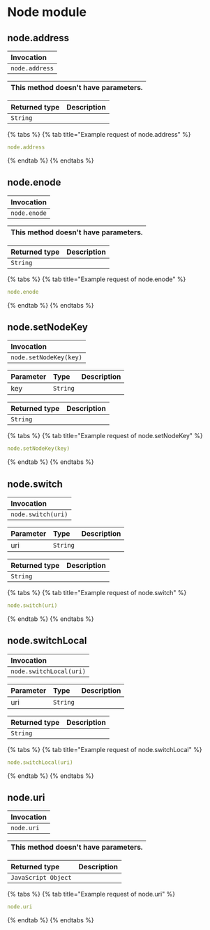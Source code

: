 # Node module

## node.address

| Invocation |
| :--- |
| `node.address` |

| This method doesn't have parameters. |
| :--- |


| Returned type | Description |
| :--- | :--- |
| `String` |  |

{% tabs %}
{% tab title="Example request of node.address" %}
```yaml
node.address
```
{% endtab %}
{% endtabs %}

## node.enode

| Invocation |
| :--- |
| `node.enode` |

| This method doesn't have parameters. |
| :--- |


| Returned type | Description |
| :--- | :--- |
| `String` |  |

{% tabs %}
{% tab title="Example request of node.enode" %}
```yaml
node.enode
```
{% endtab %}
{% endtabs %}

## node.setNodeKey

| Invocation |
| :--- |
| `node.setNodeKey(key)` |

| Parameter | Type | Description |
| :--- | :--- | :--- |
| key | `String` |  |

| Returned type | Description |
| :--- | :--- |
| `String` |  |

{% tabs %}
{% tab title="Example request of node.setNodeKey" %}
```yaml
node.setNodeKey(key)
```
{% endtab %}
{% endtabs %}

## node.switch

| Invocation |
| :--- |
| `node.switch(uri)` |

| Parameter | Type | Description |
| :--- | :--- | :--- |
| uri | `String` |  |

| Returned type | Description |
| :--- | :--- |
| `String` |  |

{% tabs %}
{% tab title="Example request of node.switch" %}
```yaml
node.switch(uri)
```
{% endtab %}
{% endtabs %}

## node.switchLocal

| Invocation |
| :--- |
| `node.switchLocal(uri)` |

| Parameter | Type | Description |
| :--- | :--- | :--- |
| uri | `String` |  |

| Returned type | Description |
| :--- | :--- |
| `String` |  |

{% tabs %}
{% tab title="Example request of node.switchLocal" %}
```yaml
node.switchLocal(uri)
```
{% endtab %}
{% endtabs %}

## node.uri

| Invocation |
| :--- |
| `node.uri` |

| This method doesn't have parameters. |
| :--- |


| Returned type | Description |
| :--- | :--- |
| `JavaScript Object` |  |

{% tabs %}
{% tab title="Example request of node.uri" %}
```yaml
node.uri
```
{% endtab %}
{% endtabs %}

